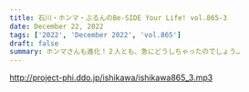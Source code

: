 ```yaml
---
title: 石川・ホンマ・ぶるんのBe-SIDE Your Life! vol.865-3
date: December 22, 2022
tags: ['2022', 'December 2022', 'vol.865']
draft: false
summary: ホンマさんも進化！２人とも、急にどうしちゃったのでしょう…
---
```


http://project-phi.ddo.jp/ishikawa/ishikawa865_3.mp3
